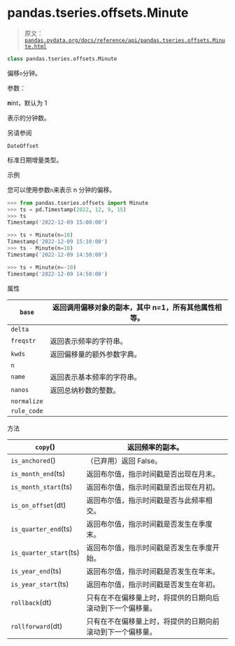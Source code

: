 # pandas.tseries.offsets.Minute

> 原文：[`pandas.pydata.org/docs/reference/api/pandas.tseries.offsets.Minute.html`](https://pandas.pydata.org/docs/reference/api/pandas.tseries.offsets.Minute.html)

```py
class pandas.tseries.offsets.Minute
```

偏移`n`分钟。

参数：

**n**int，默认为 1

表示的分钟数。

另请参阅

`DateOffset`

标准日期增量类型。

示例

您可以使用参数`n`来表示 n 分钟的偏移。

```py
>>> from pandas.tseries.offsets import Minute
>>> ts = pd.Timestamp(2022, 12, 9, 15)
>>> ts
Timestamp('2022-12-09 15:00:00') 
```

```py
>>> ts + Minute(n=10)
Timestamp('2022-12-09 15:10:00')
>>> ts - Minute(n=10)
Timestamp('2022-12-09 14:50:00') 
```

```py
>>> ts + Minute(n=-10)
Timestamp('2022-12-09 14:50:00') 
```

属性

| `base` | 返回调用偏移对象的副本，其中 n=1，所有其他属性相等。 |
| --- | --- |
| `delta` |  |
| `freqstr` | 返回表示频率的字符串。 |
| `kwds` | 返回偏移量的额外参数字典。 |
| `n` |  |
| `name` | 返回表示基本频率的字符串。 |
| `nanos` | 返回总纳秒数的整数。 |
| `normalize` |  |
| `rule_code` |  |

方法

| `copy`() | 返回频率的副本。 |
| --- | --- |
| `is_anchored`() | （已弃用）返回 False。 |
| `is_month_end`(ts) | 返回布尔值，指示时间戳是否出现在月末。 |
| `is_month_start`(ts) | 返回布尔值，指示时间戳是否出现在月初。 |
| `is_on_offset`(dt) | 返回布尔值，指示时间戳是否与此频率相交。 |
| `is_quarter_end`(ts) | 返回布尔值，指示时间戳是否发生在季度末。 |
| `is_quarter_start`(ts) | 返回布尔值，指示时间戳是否发生在季度开始。 |
| `is_year_end`(ts) | 返回布尔值，指示时间戳是否发生在年末。 |
| `is_year_start`(ts) | 返回布尔值，指示时间戳是否发生在年初。 |
| `rollback`(dt) | 只有在不在偏移量上时，将提供的日期向后滚动到下一个偏移量。 |
| `rollforward`(dt) | 只有在不在偏移量上时，将提供的日期向前滚动到下一个偏移量。 |
